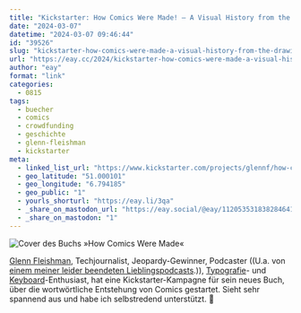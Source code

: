 ```yaml
---
title: "Kickstarter: How Comics Were Made! – A Visual History from the Drawing Board to the Printed Page"
date: "2024-03-07"
datetime: "2024-03-07 09:46:44"
id: "39526"
slug: "kickstarter-how-comics-were-made-a-visual-history-from-the-drawing-board-to-the-prinated-page"
url: "https://eay.cc/2024/kickstarter-how-comics-were-made-a-visual-history-from-the-drawing-board-to-the-prinated-page/"
author: "eay"
format: "link"
categories:
  - 0815
tags:
  - buecher
  - comics
  - crowdfunding
  - geschichte
  - glenn-fleishman
  - kickstarter
meta:
  - linked_list_url: "https://www.kickstarter.com/projects/glennf/how-comics-were-made"
  - geo_latitude: "51.000101"
  - geo_longitude: "6.794185"
  - geo_public: "1"
  - yourls_shorturl: "https://eay.li/3qa"
  - _share_on_mastodon_url: "https://eay.social/@eay/112053531838284641"
  - _share_on_mastodon: "1"
---
```


![Cover des Buchs »How Comics Were Made«](https://eay.cc/uploads/2024/how-comics-were-made.jpg)

[Glenn Fleishman](https://glennf.com/), Techjournalist, Jeopardy-Gewinner, Podcaster ((U.a. von [einem meiner leider beendeten Lieblingspodcasts](https://newdisrupt.org/).)), [Typografie](https://glog.glennf.com/blog/2022/1/29/third-anniversary-of-the-tiny-type-museum-amp-time-capsule-project)\- und [Keyboard](https://shifthappens.site/)\-Enthusiast, hat eine Kickstarter-Kampagne für sein neues Buch, über die wortwörtliche Entstehung von Comics gestartet. Sieht sehr spannend aus und habe ich selbstredend unterstützt. 💸
